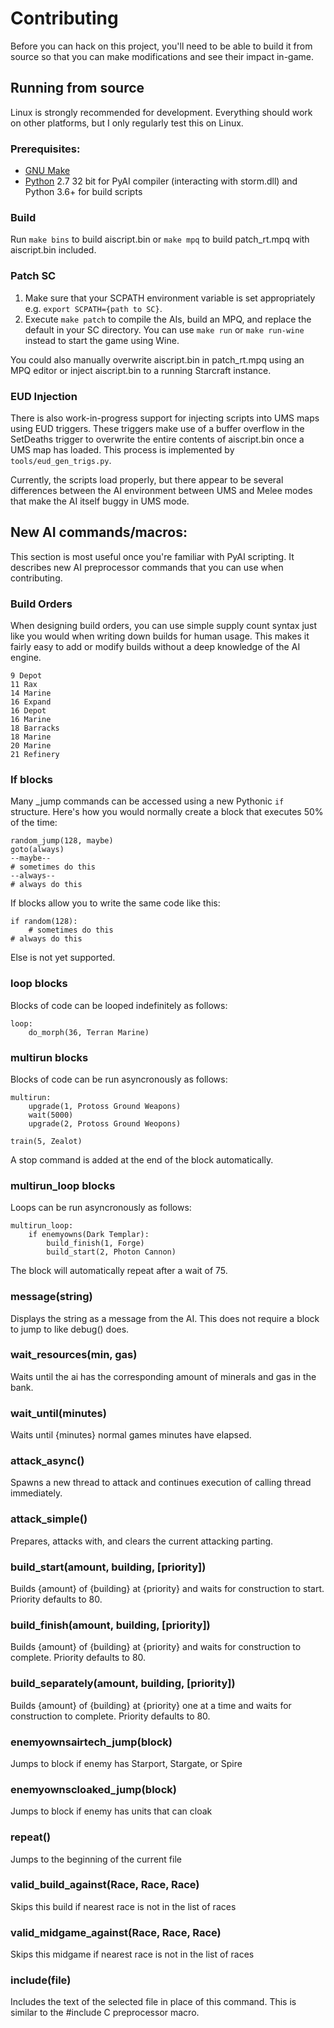 Contributing
============

Before you can hack on this project, you'll need to be able to build it from source so that you can make modifications and see their impact in-game.

Running from source
--------------------

Linux is strongly recommended for development. Everything should work on other platforms, but I only regularly test this on Linux.

### Prerequisites: 

- [GNU Make](https://www.gnu.org/software/make/)
- [Python](http://www.python.org/download/) 2.7 32 bit for PyAI compiler (interacting with storm.dll) and Python 3.6+ for build scripts

### Build 

Run `make bins` to build aiscript.bin or `make mpq` to build patch_rt.mpq with aiscript.bin included.

### Patch SC

1. Make sure that your SCPATH environment variable is set appropriately e.g. `export SCPATH={path to SC}`.
2. Execute `make patch` to compile the AIs, build an MPQ, and replace the default in your SC directory. You can use `make run` or `make run-wine` instead to start the game using Wine.

You could also manually overwrite aiscript.bin in patch_rt.mpq using an MPQ editor or inject aiscript.bin to a running Starcraft instance.

### EUD Injection

There is also work-in-progress support for injecting scripts into UMS maps using EUD triggers. These triggers make use of a buffer overflow in the SetDeaths trigger to overwrite the entire contents of aiscript.bin once a UMS map has loaded. This process is implemented by `tools/eud_gen_trigs.py`.

Currently, the scripts load properly, but there appear to be several differences between the AI environment between UMS and Melee modes that make the AI itself buggy in UMS mode.

New AI commands/macros:
-----------------------

This section is most useful once you're familiar with PyAI scripting. It describes new AI preprocessor commands that you can use when contributing.

### Build Orders

When designing build orders, you can use simple supply count syntax just like you would when writing down builds for human usage. This makes it fairly easy to add or modify builds without a deep knowledge of the AI engine.

    9 Depot
    11 Rax
    14 Marine
    16 Expand
    16 Depot
    16 Marine
    18 Barracks
    18 Marine
    20 Marine
    21 Refinery

### If blocks

Many _jump commands can be accessed using a new Pythonic `if` structure. Here's how you would normally create a block that executes 50% of the time:

    random_jump(128, maybe)
    goto(always)
    --maybe--
    # sometimes do this
    --always--
    # always do this
    
If blocks allow you to write the same code like this:

    if random(128):
        # sometimes do this
    # always do this
    
Else is not yet supported.

### loop blocks

Blocks of code can be looped indefinitely as follows:

    loop:
        do_morph(36, Terran Marine)

### multirun blocks

Blocks of code can be run asyncronously as follows:

    multirun:
        upgrade(1, Protoss Ground Weapons)
        wait(5000)
        upgrade(2, Protoss Ground Weopons)
        
    train(5, Zealot)
    
A stop command is added at the end of the block automatically.

### multirun_loop blocks

Loops can be run asyncronously as follows:

    multirun_loop:
        if enemyowns(Dark Templar):
            build_finish(1, Forge)
            build_start(2, Photon Cannon)
            
The block will automatically repeat after a wait of 75.

### message(string)

Displays the string as a message from the AI. This does not require a block to jump to like debug() does.

### wait_resources(min, gas)

Waits until the ai has the corresponding amount of minerals and gas in the bank.

### wait_until(minutes)

Waits until {minutes} normal games minutes have elapsed.

### attack_async()

Spawns a new thread to attack and continues execution of calling thread immediately.

### attack_simple()

Prepares, attacks with, and clears the current attacking parting.

### build_start(amount, building, [priority])

Builds {amount} of {building} at {priority} and waits for construction to start. Priority defaults to 80.

### build_finish(amount, building, [priority])

Builds {amount} of {building} at {priority} and waits for construction to complete. Priority defaults to 80.

### build_separately(amount, building, [priority])

Builds {amount} of {building} at {priority} one at a time and waits for construction to complete. Priority defaults to 80.

### enemyownsairtech_jump(block)

Jumps to block if enemy has Starport, Stargate, or Spire

### enemyownscloaked_jump(block)

Jumps to block if enemy has units that can cloak

### repeat()

Jumps to the beginning of the current file

### valid_build_against(Race, Race, Race)

Skips this build if nearest race is not in the list of races

### valid_midgame_against(Race, Race, Race)

Skips this midgame if nearest race is not in the list of races

### include(file)

Includes the text of the selected file in place of this command. This is similar to the #include C preprocessor macro.
